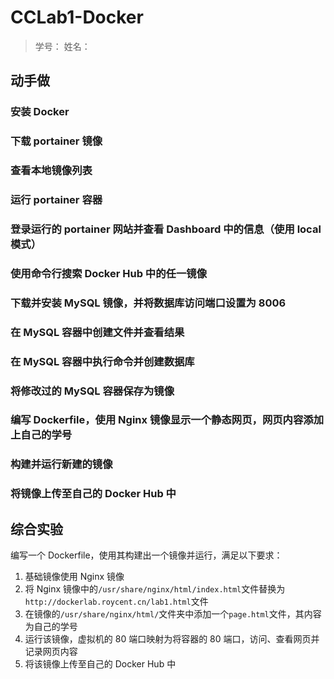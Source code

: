 # CCLab1-Docker

> 学号：
> 姓名：

## 动手做

### 安装 Docker

### 下载 portainer 镜像

### 查看本地镜像列表

### 运行 portainer 容器

### 登录运行的 portainer 网站并查看 Dashboard 中的信息（使用 local 模式）

### 使用命令行搜索 Docker Hub 中的任一镜像

### 下载并安装 MySQL 镜像，并将数据库访问端口设置为 8006

### 在 MySQL 容器中创建文件并查看结果

### 在 MySQL 容器中执行命令并创建数据库

### 将修改过的 MySQL 容器保存为镜像

### 编写 Dockerfile，使用 Nginx 镜像显示一个静态网页，**网页内容添加上自己的学号**

### 构建并运行新建的镜像

### 将镜像上传至自己的 Docker Hub 中

## 综合实验

编写一个 Dockerfile，使用其构建出一个镜像并运行，满足以下要求：

1. 基础镜像使用 Nginx 镜像
2. 将 Nginx 镜像中的`/usr/share/nginx/html/index.html`文件替换为`http://dockerlab.roycent.cn/lab1.html`文件
3. 在镜像的`/usr/share/nginx/html/`文件夹中添加一个`page.html`文件，其内容为自己的学号
4. 运行该镜像，虚拟机的 80 端口映射为将容器的 80 端口，访问、查看网页并记录网页内容
5. 将该镜像上传至自己的 Docker Hub 中

